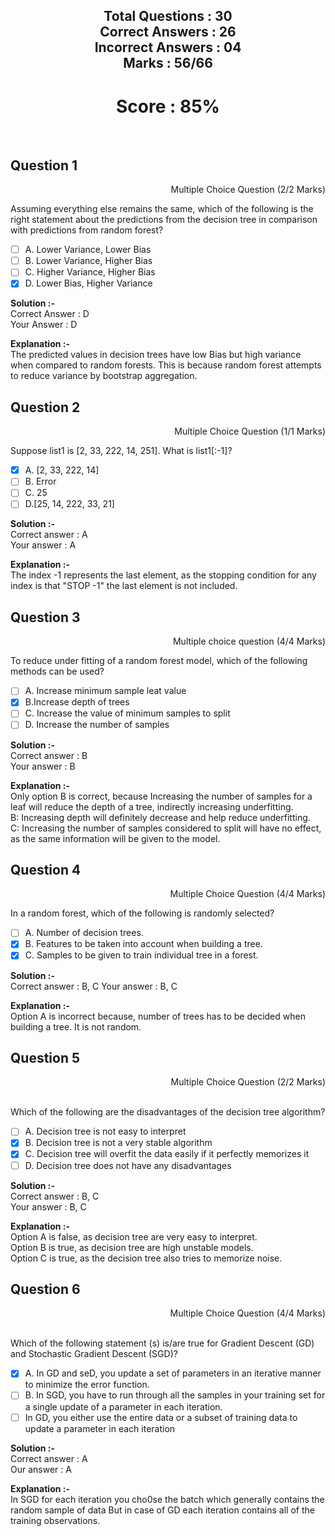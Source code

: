 <h2 align="center">Total Questions : 30 <br>           
Correct Answers : 26 <br>            
Incorrect Answers : 04 <br>                             
Marks : 56/66</h2>
<h1 align="center">Score : 85%</h1>
<br>

## Question 1 
<p align="right">Multiple Choice Question (2/2 Marks) </p>
Assuming everything else remains the same, which of the following is the right statement about the predictions from the decision tree in comparison with predictions from random forest?

- [ ] A. Lower Variance, Lower Bias
- [ ] B. Lower Variance, Higher Bias
- [ ] C. Higher Variance, Higher Bias
- [x] D. Lower Bias, Higher Variance

**Solution :-**   
Correct Answer : D  
Your Answer : D

**Explanation :-**  
The predicted values in decision trees have low Bias but high variance when compared to random forests. This is because random forest attempts to reduce variance by bootstrap aggregation.
<br>

## Question 2
<p align="right">Multiple Choice Question (1/1 Marks) </p>
Suppose list1 is [2, 33, 222, 14, 251]. What is list1[:-1]?

- [x] A. [2, 33, 222, 14]
- [ ] B. Error
- [ ] C. 25
- [ ] D.[25, 14, 222, 33, 21]

**Solution :-**   
Correct answer : A  
Your answer : A 

**Explanation :-**    
The index -1 represents the last element, as the stopping condition for any index is that "STOP -1" the last element is not included.
  
## Question 3     
<p align="right">Multiple choice question (4/4 Marks) </p>  
To reduce under fitting of a random forest model, which of the following methods can be used?   

- [ ] A. Increase minimum sample leat value   
- [x] B.Increase depth of trees     
- [ ] C. Increase the value of minimum samples to split   
- [ ] D. Increase the number of samples     

**Solution :-**   
Correct answer : B    
Your answer : B 

**Explanation :-**    
Only option B is correct, because Increasing the number of samples for a leaf will reduce the depth of a tree, indirectly increasing underfitting.  
B: Increasing depth will definitely decrease and help reduce underfitting.  
C: Increasing the number of samples considered to split will have no effect, as the same information will be given to the
model.  


## Question 4 
<p align="right">Multiple Choice Question (4/4 Marks)</p>   
In a random forest, which of the following is randomly selected?  

- [ ] A. Number of decision trees.      
- [x] B. Features to be taken into account when building a tree.    
- [x] C. Samples to be given to train individual tree in a forest.    

**Solution :-**   
Correct answer : B, C 
Your answer : B, C    

**Explanation :-**  
Option A is incorrect because, number of trees has to be decided when building a tree. It is not random.  

## Question 5<br>
<p align="right">Multiple Choice Question (2/2 Marks)</p><br>
Which of the following are the disadvantages of the decision tree algorithm?      

- [ ] A. Decision tree is not easy to interpret   
- [x] B. Decision tree is not a very stable algorithm     
- [x] C. Decision tree will overfit the data easily if it perfectly memorizes it    
- [ ] D. Decision tree does not have any disadvantages    

**Solution :-**<br>
Correct answer : B, C<br>
Your answer : B, C<br>

**Explanation :-**<br>
Option A is false, as decision tree are very easy to interpret.<br>
Option B is true, as decision tree are high unstable models.<br>
Option C is true, as the decision tree also tries to memorize noise.<br>



## Question 6<br>
<p align="right">Multiple Choice Question (4/4 Marks)</p><br>
Which of the following statement (s) is/are true for Gradient Descent (GD) and Stochastic Gradient Descent (SGD)?   

- [x] A. In GD and seD, you update a set of parameters in an iterative manner to minimize the error function.  
- [ ] B. In SGD, you have to run through all the samples in your training set for a single update of a parameter in each iteration.   
- [ ] In GD, you either use the entire data or a subset of training data to update a parameter in each iteration  

**Solution :-**     
Correct answer : A    
Our answer : A

**Explanation :-**      
In SGD for each iteration you cho0se the batch which generally contains the random sample of data But in case of GD each iteration contains all of the training observations. 
